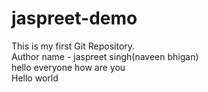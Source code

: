 # jaspreet-demo
This is my first Git Repository.
<br>
Author name -  jaspreet singh(naveen bhigan)
<br>
hello everyone how are you 
<br>
Hello world 
